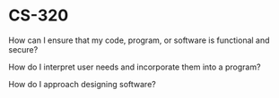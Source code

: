 # CS-320

How can I ensure that my code, program, or software is functional and secure?

How do I interpret user needs and incorporate them into a program?

How do I approach designing software?

